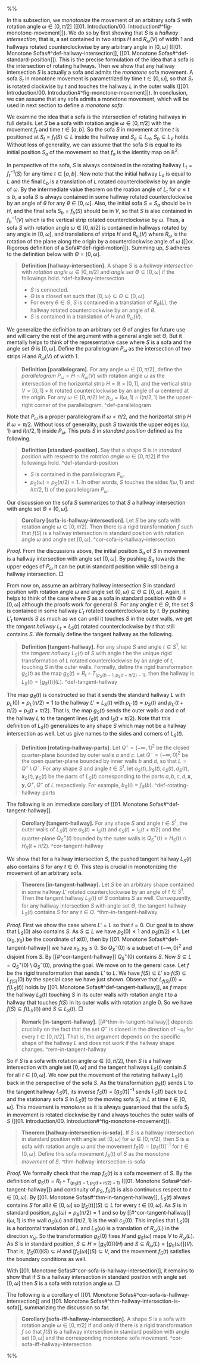 %%

In this subsection, we _monotonize_ the movement of an arbitrary sofa $S$ with rotation angle $\omega \in [0, \pi/2]$ ([[01. Introduction/00. Introduction#^fig-monotone-movement]]). We do so by first showing that $S$ is a _hallway intersection_, that is, a set contained in two strips $H$ and $R_\omega(V)$ of width 1 and hallways rotated counterclockwise by any arbitrary angle in $[0, \omega]$ ([[01. Monotone Sofas#^def-hallway-intersection]], [[01. Monotone Sofas#^def-standard-position]]). This is the precise formulation of the idea that a sofa is the intersection of rotating hallways. Then we show that any hallway intersection $S$ is actually a sofa and admits the _monotone_ sofa movement. A sofa $S_t$ in monotone movement is parametrized by time $t \in [0, \omega]$, so that $S_t$ is rotated clockwise by $t$ and touches the hallway $L$ in the outer walls ([[01. Introduction/00. Introduction#^fig-monotone-movement]]). In conclusion, we can assume that any sofa admits a monotone movement, which will be used in next section to define a _monotone sofa_.

We examine the idea that a sofa is the intersection of rotating hallways in full details. Let $S$ be a sofa with rotation angle $\omega \in [0, \pi/2]$ with the movement $f_t$ and time $t \in [a, b]$. So the sofa $S$ in movement at time $t$ is positioned at $S_t = f_t(S) \subseteq L$ inside the hallway and $S_a \subseteq L_H$, $S_b \subseteq L_V$ holds. Without loss of generality, we can assume that the sofa $S$ is equal to its initial position $S_a$ of the movement so that $f_a$ is the identity map on $\mathbb{R}^2$. 

In perspective of the sofa, $S$ is always contained in the rotating hallway $L_t = f_t^{-1}(S)$ for any time $t \in [a, b]$. Now note that the initial hallway $L_a$ is equal to $L$ and the final $L_b$ is a translation of $L$ rotated counterclockwise by an angle of $\omega$. By the intermediate value theorem on the roation angle of $L_t$ for $a \leq t \leq b$, a sofa $S$ is always contained in some hallway rotated counterclockwise by an angle of $\theta$ for any $\theta \in [0, \omega]$. Also, the initial sofa $S = S_a$ should be in $H$, and the final sofa $S_b = f_b(S)$ should be in $V$, so that $S$ is also contained in $f_b^{-1}(V)$ which is the vertical strip rotated counterclockwise by $\omega$. Thus, a sofa $S$ with rotation angle $\omega \in [0, \pi/2]$ is contained in hallways rotated by any angle in $[0, \omega]$, and translations of strips $H$ and $R_\omega(V)$ where $R_\omega$ is the rotation of the plane along the origin by a counterclockwise angle of $\omega$ ([[xx. Rigorous definition of a Sofa#^def-rigid-motion]]). Summing up, $S$ adheres to the definition below with $\Theta = [0, \omega]$.

> __Definition [hallway-intersection].__ A shape $S$ is a _hallway intersection_ with _rotation angle_ $\omega \in [0, \pi/2]$ and _angle set_ $\Theta \subseteq \left[ 0, \omega \right]$ if the followings hold.
> ^def-hallway-intersection
> 
> - $S$ is connected.
> - $\Theta$ is a closed set such that $\left\{ 0, \omega \right\} \subseteq \Theta \subseteq [0, \omega]$.
> - For every $\theta \in \Theta$, $S$ is contained in a translation of $R_\theta(L)$, the hallway rotated counterclockwise by an angle of $\theta$.
> - $S$ is contained in a translation of $H$ and $R_\omega(V)$.

We generalize the definition to an arbitrary set $\Theta$ of angles for future use and will carry the rest of the argument with a general angle set $\Theta$, But it mentally helps to think of the representative case where $S$ is a sofa and the angle set $\Theta$ is $[0, \omega]$. Define the parallelogram $P_\omega$ as the intersection of two strips $H$ and $R_\omega(V)$ of width 1.

> __Definition [parallelogram].__ For any angle $\omega \in [0, \pi/2]$, define the _parallelogram_ $P_\omega = H \cap R_\omega(V)$ with rotation angle $\omega$ as the intersection of the horizontal strip $H = \mathbb{R} \times [0, 1]$, and the vertical strip $V = [0, 1] \times \mathbb{R}$ rotated counterclockwise by an angle of $\omega$ centered at the origin. For any $\omega \in [0, \pi/2)$ let $p_{\omega} = l(\omega, 1) \cap l(\pi/2, 1)$ be the upper-right corner of the parallelogram. ^def-parallelogram

Note that $P_\omega$ is a proper parallelogram if $\omega < \pi/2$, and the horizontal strip $H$ if $\omega = \pi/2$. Without loss of generality, push $S$ towards the upper edges $l(\omega, 1)$ and $l(\pi/2, 1)$ inside $P_\omega$. This puts $S$ in _standard position_ defined as the following.

> __Definition [standard-position].__ Say that a shape $S$ is in _standard position_ with respect to the _rotation angle_ $\omega \in [0, \pi/2]$ if the followings hold. ^def-standard-position
> 
> - $S$ is contained in the parallelogram $P_{\omega}$.
> - $p_{S}(\omega)=p_S(\pi/2)=1$. In other words, $S$ touches the sides $l(\omega, 1)$ and $l(\pi/2, 1)$ of the parallelogram $P_\omega$.

Our discussion on the sofa $S$ summarizes to that $S$ a hallway intersection with angle set $\Theta = [0, \omega]$.

> __Corollary [sofa-is-hallway-intersection].__ Let $S$ be any sofa with rotation angle $\omega \in [0, \pi/2]$. Then there is a rigid transformation $f$ such that $f(S)$ is a hallway intersection in standard position with rotation angle $\omega$ and angle set $[0, \omega]$. ^cor-sofa-is-hallway-intersection

_Proof._ From the discussions above, the initial position $S_a$ of $S$ in movement is a hallway intersection with angle set $[0, \omega]$. By pushing $S_a$ towards the upper edges of $P_\omega$ it can be put in standard position while still being a hallway intersection. □

From now on, assume an arbitrary hallway intersection $S$ in standard position with rotation angle $\omega$ and angle set $\left\{ 0, \omega \right\} \subseteq \Theta \subseteq [0, \omega]$. Again, it helps to think of the case where $S$ as a sofa in standard position with $\Theta = [0, \omega]$ although the proofs work for general $\Theta$. For any angle $t \in \Theta$, the set $S$ is contained in some hallway $L'_t$ rotated counterclockwise by $t$. By pushing $L'_t$ towards $S$ as much as we can until it touches $S$ in the outer walls, we get the _tangent hallway_ $L_t = L_S(t)$ rotated counterclockwise by $t$ that still contains $S$. We formally define the tangent hallway as the following.

> __Definition [tangent-hallway].__ For any shape $S$ and angle $t \in S^1$, let the _tangent hallway_ $L_S(t)$ of $S$ with angle $t$ be the unique rigid transformation of $L$ rotated counterclockwise by an angle of $t$, touching $S$ in the outer walls. Formally, define the rigid transformation $g_S(t)$ as the map $g_S (t) = R_t \circ T_{\left( p_S(t) - 1, p_S(t + \pi/2) - 1 \right)}$, then the hallway is $L_S(t) = [g_S(t)](L)$. ^def-tangent-hallway

The map $g_S(t)$ is constructed so that it sends the standard hallway $L$ with $p_L(0) = p_L(\pi/2) = 1$ to the hallway $L' = L_S(t)$ with $p_{L'}(t) = p_{S}(t)$ and $p_{L'}(t + \pi/2) = p_{S}(t + \pi/2)$. That is, the map $g_S(t)$ sends the outer walls $a$ and $c$ of the hallway $L$ to the tangent lines $l_S(t)$ and $l_{S}(t + \pi/2)$. Note that this definition of $L_S(t)$ generalizes to any shape $S$ which may not be a hallway intersection as well. Let us give names to the sides and corners of $L_S(t)$.

> __Definition [rotating-hallway-parts].__ Let $Q^+ = (-\infty, 1]^2$ be the closed quarter-plane bounded by outer walls $a$ and $c$. Let $Q^- = (-\infty, 0)^2$ be the open quarter-plane bounded by inner walls $b$ and $d$, so that $L = Q^+ \setminus Q^-$. For any shape $S$ and angle $t \in S^1$, let $a_S(t), b_S(t), c_S(t), d_S(t), \mathbf{x}_S(t), \mathbf{y}_S(t)$ be the parts of $L_S(t)$ corresponding to the parts $a, b, c, d, \mathbf{x}, \mathbf{y}, Q^+, Q^-$ of $L$ respectively. For example, $b_S(t) = f_S(b)$. ^def-rotating-hallway-parts

The following is an immediate corollary of [[01. Monotone Sofas#^def-tangent-hallway]].

> __Corollary [tangent-hallway].__ For any shape $S$ and angle $t \in S^1$, the outer walls of $L_S(t)$ are $a_S(t) = l_S(t)$ and $c_S(t) = l_S(t + \pi/2)$ and the quarter-plane $Q^+_S(t)$ bounded by the outer walls is $Q^+_S(t) = H_S(t) \cap H_S(t + \pi/2)$. ^cor-tangent-hallway

We show that for a hallway intersection $S$, the pushed tangent hallway $L_S(t)$ also contains $S$ for any $t \in \Theta$. This step is crucial in monotonizing the movement of an arbitrary sofa.

> __Theorem [in-tangent-hallway].__ Let $S$ be an arbitrary shape contained in some hallway $L'$ rotated counterclockwise by an angle of $t \in S^1$. Then the tangent hallway $L_S(t)$ of $S$ contains $S$ as well. Consequently, for any hallway intersection $S$ with angle set $\Theta$, the tangent hallway $L_S(t)$ contains $S$ for any $t \in \Theta$. ^thm-in-tangent-hallway

_Proof._ First we show the case where $L' = L$ so that $t=0$. Our goal is to show that $L_S(0)$ also contains $S$. As $S \subseteq L$ we have $p_S(0) \leq 1$ and $p_S(\pi/2) \leq 1$. Let $(x_0, y_0)$ be the coordinate of $\mathbf{x}(0)$, then by [[01. Monotone Sofas#^def-tangent-hallway]] we have $x_0, y_0 \leq 0$. So $Q^-_S(0)$ is a subset of $(-\infty, 0)^2$ and disjoint from $S$. By [[#^cor-tangent-hallway]] $Q_S^+(0)$ contains $S$. Now $S \subseteq L = Q^+_S(0)\setminus Q^-_S(0)$, proving the goal. We move on to the general case. Let $f$ be the rigid transformation that sends $L'$ to $L$. We have $f(S) \subseteq L'$ so $f(S) \subseteq L_{f(S)}(0)$ by the special case we have just shown. Observe that $L_{f(S)}(0) = f(L_S(t))$ holds by [[01. Monotone Sofas#^def-tangent-hallway]], as $f$ maps the hallway $L_S(t)$ touching $S$ in its outer walls with rotation angle $t$ to a hallway that touches $f(S)$ in its outer walls with rotation angle $0$. So we have $f(S) \subseteq f(L_S(t))$ and $S \subseteq L_S(t)$. □

> __Remark [in-tangent-hallway].__ [[#^thm-in-tangent-hallway]] depends crucially on the fact that the set $Q^-$ is closed in the direction of $-u_t$ for every $t \in [0, \pi/2]$. That is, the argument depends on the specific shape of the hallway $L$ and does not work if the hallway shape changes. ^rem-in-tangent-hallway

So if $S$ is a sofa with rotation angle $\omega \in [0, \pi/2]$, then $S$ is a hallway intersection with angle set $[0, \omega]$ and the tangent hallways $L_S(t)$ contain $S$ for all $t \in [0, \omega]$. We now put the movement of the rotating hallway $L_S(t)$ back in the perspective of the sofa $S$. As the transformation $g_S(t)$ sends $L$ to the tangent hallway $L_S(t)$, its inverse $f_S(t) = [g_S(t)]^{-1}$ sends $L_S(t)$ back to $L$ and the stationary sofa $S$ in $L_S(t)$ to the moving sofa $S_t$ in $L$ at time $t \in [0, \omega]$. This movement is _monotone_ as it is always guaranteed that the sofa $S_t$ in movement is rotated clockwise by $t$ and always touches the outer walls of $S$ ([[01. Introduction/00. Introduction#^fig-monotone-movement]]).

> __Theorem [hallway-intersection-is-sofa].__ If $S$ is a hallway intersection in standard position with angle set $[0, \omega]$ for $\omega \in [0, \pi/2]$, then $S$ is a sofa with rotation angle $\omega$ and the movement $f_S(t) = [g_S(t)]^{-1}$ for $t \in [0, \omega]$. Define this sofa movement $f_S(t)$ of $S$ as the _monotone movement_ of $S$. ^thm-hallway-intersection-is-sofa

_Proof._ We formally check that the map $f_S(t)$ is a sofa movement of $S$. By the definition of $g_S (t) = R_t \circ T_{\left( p_S(t) - 1, p_S(t + \pi/2) - 1 \right)}$ ([[01. Monotone Sofas#^def-tangent-hallway]]) and continuity of $p_S$, $f_S(t)$ is also continuous respect to $t \in [0, \omega]$. By [[01. Monotone Sofas#^thm-in-tangent-hallway]], $L_S(t)$ always contains $S$ for all $t \in [0, \omega]$ so $[f_S(t)](S) \subseteq L$ for every $t \in [0, \omega]$. As $S$ is in standard position, $p_S(\omega) = p_S(\pi/2) = 1$ and so by [[#^cor-tangent-hallway]]  $l(\omega, 1)$ is the wall $a_S(\omega)$ and $l(\pi/2, 1)$ is the wall $c_S(0)$. This implies that $L_S(0)$ is a horizontal translation of $L$ and $L_S(\omega)$ is a translation of $R_\omega(L)$ in the direction $v_\omega$. So the transformation $g_S(0)$ fixes $H$ and $g_S(\omega)$ maps $V$ to $R_\omega(L)$. As $S$ is in standard position, $S \subseteq H = [g_S(0)](H)$ and $S \subseteq R_\omega(L) = [g_S(\omega)](V)$. That is, $[f_S(0)](S) \subseteq H$ and $[f_S(\omega)](S) \subseteq V$, and the movement $f_S(t)$ satisfies the boundary conditions as well.

With [[01. Monotone Sofas#^cor-sofa-is-hallway-intersection]], it remains to show that if $S$ is a hallway intersection in standard position with angle set $[0, \omega]$ then $S$ is a sofa with rotation angle $\omega$. □

The following is a corollary of [[01. Monotone Sofas#^cor-sofa-is-hallway-intersection]] and [[01. Monotone Sofas#^thm-hallway-intersection-is-sofa]], summarizing the discussion so far.

> __Corollary [sofa-iff-hallway-intersection].__ A shape $S$ is a sofa with rotation angle $\omega \in [0, \pi/2]$ if and only if there is a rigid transformation $f$ so that $f(S)$ is a hallway intersection in standard position with angle set $[0, \omega]$ and the corresponding monotone sofa movement. ^cor-sofa-iff-hallway-intersection

%%